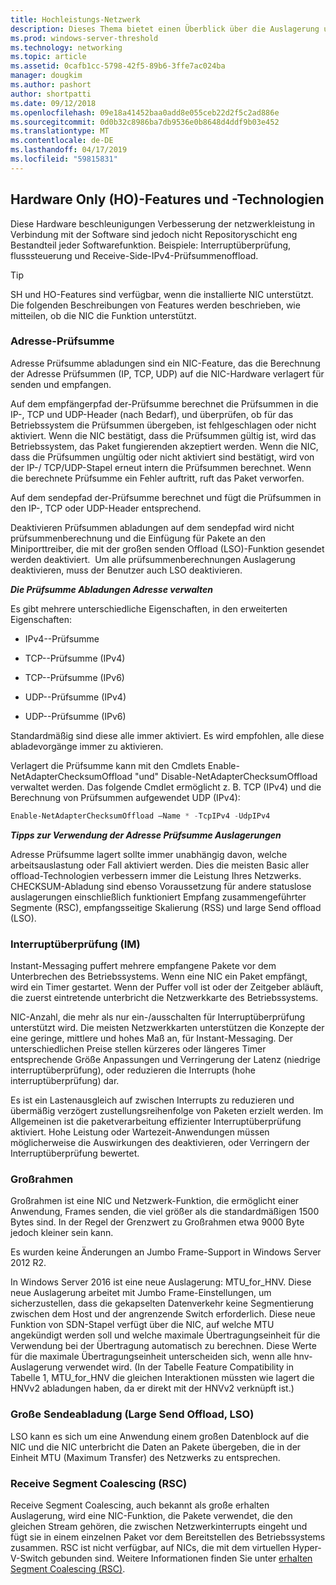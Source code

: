 ```yaml
---
title: Hochleistungs-Netzwerk
description: Dieses Thema bietet einen Überblick über die Auslagerung und Optimierung von Technologien in Windows Server 2016, und enthält Links zu weiteren Anleitungen zu diesen Technologien.
ms.prod: windows-server-threshold
ms.technology: networking
ms.topic: article
ms.assetid: 0cafb1cc-5798-42f5-89b6-3ffe7ac024ba
manager: dougkim
ms.author: pashort
author: shortpatti
ms.date: 09/12/2018
ms.openlocfilehash: 09e18a41452baa0add8e055ceb22d2f5c2ad886e
ms.sourcegitcommit: 0d0b32c8986ba7db9536e0b8648d4ddf9b03e452
ms.translationtype: MT
ms.contentlocale: de-DE
ms.lasthandoff: 04/17/2019
ms.locfileid: "59815831"
---
```

## <a name="hardware-only-ho-features-and-technologies"></a>Hardware Only (HO)-Features und -Technologien

Diese Hardware beschleunigungen Verbesserung der netzwerkleistung in Verbindung mit der Software sind jedoch nicht Repositoryschicht eng Bestandteil jeder Softwarefunktion. Beispiele: Interruptüberprüfung, flusssteuerung und Receive-Side-IPv4-Prüfsummenoffload.

>[!TIP]
>SH und HO-Features sind verfügbar, wenn die installierte NIC unterstützt. Die folgenden Beschreibungen von Features werden beschrieben, wie mitteilen, ob die NIC die Funktion unterstützt.

### <a name="address-checksum-offload"></a>Adresse-Prüfsumme

Adresse Prüfsumme abladungen sind ein NIC-Feature, das die Berechnung der Adresse Prüfsummen (IP, TCP, UDP) auf die NIC-Hardware verlagert für senden und empfangen.

Auf dem empfängerpfad der-Prüfsumme berechnet die Prüfsummen in die IP-, TCP und UDP-Header (nach Bedarf), und überprüfen, ob für das Betriebssystem die Prüfsummen übergeben, ist fehlgeschlagen oder nicht aktiviert. Wenn die NIC bestätigt, dass die Prüfsummen gültig ist, wird das Betriebssystem, das Paket fungierenden akzeptiert werden. Wenn die NIC, dass die Prüfsummen ungültig oder nicht aktiviert sind bestätigt, wird von der IP-/ TCP/UDP-Stapel erneut intern die Prüfsummen berechnet. Wenn die berechnete Prüfsumme ein Fehler auftritt, ruft das Paket verworfen.

Auf dem sendepfad der-Prüfsumme berechnet und fügt die Prüfsummen in den IP-, TCP oder UDP-Header entsprechend.

Deaktivieren Prüfsummen abladungen auf dem sendepfad wird nicht prüfsummenberechnung und die Einfügung für Pakete an den Miniporttreiber, die mit der großen senden Offload (LSO)-Funktion gesendet werden deaktiviert.  Um alle prüfsummenberechnungen Auslagerung deaktivieren, muss der Benutzer auch LSO deaktivieren.

_**Die Prüfsumme Abladungen Adresse verwalten**_

Es gibt mehrere unterschiedliche Eigenschaften, in den erweiterten Eigenschaften:

-   IPv4--Prüfsumme

-   TCP--Prüfsumme (IPv4)

-   TCP--Prüfsumme (IPv6)

-   UDP--Prüfsumme (IPv4)

-   UDP--Prüfsumme (IPv6)

Standardmäßig sind diese alle immer aktiviert. Es wird empfohlen, alle diese abladevorgänge immer zu aktivieren.

Verlagert die Prüfsumme kann mit den Cmdlets Enable-NetAdapterChecksumOffload "und" Disable-NetAdapterChecksumOffload verwaltet werden. Das folgende Cmdlet ermöglicht z. B. TCP (IPv4) und die Berechnung von Prüfsummen aufgewendet UDP (IPv4):

```PowerShell
Enable-NetAdapterChecksumOffload –Name * -TcpIPv4 -UdpIPv4
```

_**Tipps zur Verwendung der Adresse Prüfsumme Auslagerungen**_

Adresse Prüfsumme lagert sollte immer unabhängig davon, welche arbeitsauslastung oder Fall aktiviert werden. Dies die meisten Basic aller offload-Technologien verbessern immer die Leistung Ihres Netzwerks. CHECKSUM-Abladung sind ebenso Voraussetzung für andere statuslose auslagerungen einschließlich funktioniert Empfang zusammengeführter Segmente (RSC), empfangsseitige Skalierung (RSS) und large Send offload (LSO).

### <a name="interrupt-moderation-im"></a>Interruptüberprüfung (IM)

Instant-Messaging puffert mehrere empfangene Pakete vor dem Unterbrechen des Betriebssystems. Wenn eine NIC ein Paket empfängt, wird ein Timer gestartet. Wenn der Puffer voll ist oder der Zeitgeber abläuft, die zuerst eintretende unterbricht die Netzwerkkarte des Betriebssystems. 

NIC-Anzahl, die mehr als nur ein-/ausschalten für Interruptüberprüfung unterstützt wird. Die meisten Netzwerkkarten unterstützen die Konzepte der eine geringe, mittlere und hohes Maß an, für Instant-Messaging. Der unterschiedlichen Preise stellen kürzeres oder längeres Timer entsprechende Größe Anpassungen und Verringerung der Latenz (niedrige interruptüberprüfung), oder reduzieren die Interrupts (hohe interruptüberprüfung) dar.

Es ist ein Lastenausgleich auf zwischen Interrupts zu reduzieren und übermäßig verzögert zustellungsreihenfolge von Paketen erzielt werden. Im Allgemeinen ist die paketverarbeitung effizienter Interruptüberprüfung aktiviert. Hohe Leistung oder Wartezeit-Anwendungen müssen möglicherweise die Auswirkungen des deaktivieren, oder Verringern der Interruptüberprüfung bewertet.

### <a name="jumbo-frames"></a>Großrahmen

Großrahmen ist eine NIC und Netzwerk-Funktion, die ermöglicht einer Anwendung, Frames senden, die viel größer als die standardmäßigen 1500 Bytes sind. In der Regel der Grenzwert zu Großrahmen etwa 9000 Byte jedoch kleiner sein kann.

Es wurden keine Änderungen an Jumbo Frame-Support in Windows Server 2012 R2.

In Windows Server 2016 ist eine neue Auslagerung: MTU_for_HNV. Diese neue Auslagerung arbeitet mit Jumbo Frame-Einstellungen, um sicherzustellen, dass die gekapselten Datenverkehr keine Segmentierung zwischen dem Host und der angrenzende Switch erforderlich. Diese neue Funktion von SDN-Stapel verfügt über die NIC, auf welche MTU angekündigt werden soll und welche maximale Übertragungseinheit für die Verwendung bei der Übertragung automatisch zu berechnen. Diese Werte für die maximale Übertragungseinheit unterscheiden sich, wenn alle hnv-Auslagerung verwendet wird. (In der Tabelle Feature Compatibility in Tabelle 1, MTU_for_HNV die gleichen Interaktionen müssten wie lagert die HNVv2 abladungen haben, da er direkt mit der HNVv2 verknüpft ist.)

### <a name="large-send-offload-lso"></a>Große Sendeabladung (Large Send Offload, LSO)

LSO kann es sich um eine Anwendung einem großen Datenblock auf die NIC und die NIC unterbricht die Daten an Pakete übergeben, die in der Einheit MTU (Maximum Transfer) des Netzwerks zu entsprechen.

### <a name="receive-segment-coalescing-rsc"></a>Receive Segment Coalescing (RSC)

Receive Segment Coalescing, auch bekannt als große erhalten Auslagerung, wird eine NIC-Funktion, die Pakete verwendet, die den gleichen Stream gehören, die zwischen Netzwerkinterrupts eingeht und fügt sie in einem einzelnen Paket vor dem Bereitstellen des Betriebssystems zusammen. RSC ist nicht verfügbar, auf NICs, die mit dem virtuellen Hyper-V-Switch gebunden sind. Weitere Informationen finden Sie unter [erhalten Segment Coalescing (RSC)](https://docs.microsoft.com/windows-server/networking/technologies/hpn/rsc-in-the-vswitch).